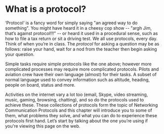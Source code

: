 # What is a protocol?

‘Protocol’ is a fancy word for simply saying "an agreed way to do something".
You might have heard it in a cheesy cop show -- "argh Jim, that’s against protocol!!!" -- or heard it used in a procedural sense, such as how to file a tax return or sit a driving test.
We all use protocols, every day.
Think of when you’re in class.
The *protocol* for asking a question may be as follows: raise your hand, wait for a nod from the teacher then begin asking your question.

Simple tasks require simple protocols like the one above; however more complicated processes may require more complicated protocols.
Pilots and aviation crew have their own language (almost) for their tasks.
A subset of normal language used to convey information such as altitude, heading, people on board, status and more.

Activities on the internet vary a lot too (email, Skype, video streaming, music, gaming, browsing, chatting), and so do the protocols used to achieve these.
These collections of protocols form the topic of Networking Communication Protocols and this chapter will introduce you to some of them, what problems they solve, and what you can do to experience these protocols first hand.
Let’s start by talking about the one you’re using if you're viewing this page on the web.
